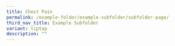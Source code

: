 ```yaml
---
title: Chest Pain
permalink: /example-folder/example-subfolder/subfolder-page/
third_nav_title: Example Subfolder
variant: tiptap
description: ""
---
```

<p></p>